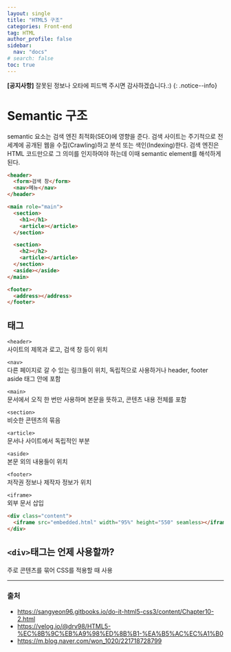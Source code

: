 ```yaml
---
layout: single
title: "HTML5 구조"
categories: Front-end
tag: HTML
author_profile: false
sidebar:
  nav: "docs"
# search: false
toc: true
---
```


**[공지사항]** 잘못된 정보나 오타에 피드백 주시면 감사하겠습니다.:)
{: .notice--info}

# Semantic 구조

semantic 요소는 검색 엔진 최적화(SEO)에 영향을 준다. 검색 사이트는 주기적으로 전 세계에 공개된 웹을 수집(Crawling)하고 분석 또는 색인(Indexing)한다. 검색 엔진은 HTML 코드만으로 그 의미를 인지하여야 하는데 이때 semantic element를 해석하게 된다.

```html
<header>
  <form>검색 창</form>
  <nav>메뉴</nav>
</header>

<main role="main">
  <section>
    <h1></h1>
    <article></article>
  </section>

  <section>
    <h2></h2>
    <article></article>
  </section>
  <aside></aside>
</main>

<footer>
  <address></address>
</footer>
```

## 태그

`<header>`  
사이트의 제목과 로고, 검색 창 등이 위치

`<nav>`  
다른 페이지로 갈 수 있는 링크들이 위치, 독립적으로 사용하거나 header, footer aside 태그 안에 포함

`<main>`  
문서에서 오직 한 번만 사용하며 본문을 뜻하고, 콘텐츠 내용 전체를 포함

`<section>`  
비슷한 콘텐츠의 묶음

`<article>`  
문서나 사이트에서 독립적인 부분

`<aside>`  
본문 외의 내용들이 위치

`<footer>`  
저작권 정보나 제작자 정보가 위치

`<iframe>`  
외부 문서 삽입

```html
<div class="content">
  <iframe src="embedded.html" width="95%" height="550" seamless></iframe>
</div>
```

## `<div>`태그는 언제 사용할까?

주로 콘텐츠를 묶어 CSS를 적용할 때 사용

---

### 출처

- https://sangyeon96.gitbooks.io/do-it-html5-css3/content/Chapter10-2.html
- https://velog.io/@drv98/HTML5-%EC%8B%9C%EB%A9%98%ED%8B%B1-%EA%B5%AC%EC%A1%B0
- https://m.blog.naver.com/won_1020/221718728799
